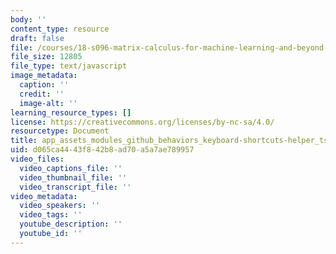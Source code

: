 ```yaml
---
body: ''
content_type: resource
draft: false
file: /courses/18-s096-matrix-calculus-for-machine-learning-and-beyond-january-iap-2022/app_assets_modules_github_behaviors_keyboard-shortcuts-helper_ts-app_assets_modules_github_be-112d46-e00079d79114.js
file_size: 12805
file_type: text/javascript
image_metadata:
  caption: ''
  credit: ''
  image-alt: ''
learning_resource_types: []
license: https://creativecommons.org/licenses/by-nc-sa/4.0/
resourcetype: Document
title: app_assets_modules_github_behaviors_keyboard-shortcuts-helper_ts-app_assets_modules_github_be-112d46-e00079d79114.js
uid: d065ca44-43f8-42b8-ad70-a5a7ae789957
video_files:
  video_captions_file: ''
  video_thumbnail_file: ''
  video_transcript_file: ''
video_metadata:
  video_speakers: ''
  video_tags: ''
  youtube_description: ''
  youtube_id: ''
---
```

